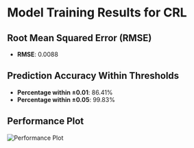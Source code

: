 # Model Training Results for CRL

## Root Mean Squared Error (RMSE)
- **RMSE**: 0.0088

## Prediction Accuracy Within Thresholds
- **Percentage within ±0.01**: 86.41%
- **Percentage within ±0.05**: 99.83%

## Performance Plot
![Performance Plot](../imgs/CRL.png)
